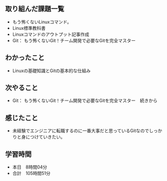 ## 取り組んだ課題一覧
- もう怖くないLinuxコマンド。
- Linux標準教科書
- Linuxコマンドのアウトプット記事作成
- Git： もう怖くないGit！チーム開発で必要なGitを完全マスター
## わかったこと
- Linuxの基礎知識とGitの基本的な仕組み
## 次やること
- Git： もう怖くないGit！チーム開発で必要なGitを完全マスター　続きから
## 感じたこと
- 未経験でエンジニアに転職するのに一番大事だと思っているGitなのでしっかりと身につけていきたい。
## 学習時間
- 本日　8時間04分
- 合計　105時間51分
